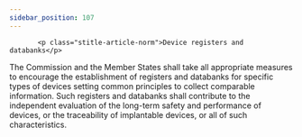 ```yaml
---
sidebar_position: 107
---
```

           <p class="stitle-article-norm">Device registers and databanks</p>
   <p class="norm">The Commission and the Member&nbsp;States shall take 
all appropriate measures to encourage the establishment of registers and
 databanks for specific types of devices setting common principles to 
collect comparable information. Such registers and databanks shall 
contribute to the independent evaluation of the long-term safety and 
performance of devices, or the traceability of implantable devices, or 
all of such characteristics.</p>
   <p>
      
      
   </p>
   